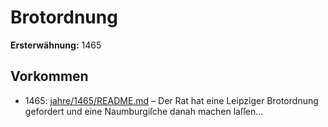 # Brotordnung

**Ersterwähnung:** 1465

## Vorkommen
- 1465: [jahre/1465/README.md](../jahre/1465/README.md) – Der Rat hat eine Leipziger Brotordnung gefordert
und eine Naumburgiſche danah machen laſſen...

